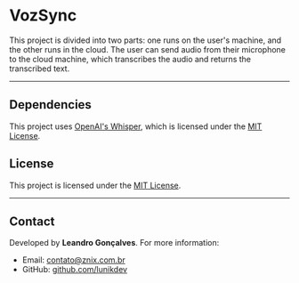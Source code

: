 # VozSync
This project is divided into two parts: one runs on the user's machine, and the other runs in the cloud. The user can send audio from their microphone to the cloud machine, which transcribes the audio and returns the transcribed text.

---

## Dependencies

This project uses [OpenAI's Whisper](https://github.com/openai/whisper), which is licensed under the [MIT License](https://opensource.org/licenses/MIT).

## License

This project is licensed under the [MIT License](LICENSE).

---

## Contact

Developed by **Leandro Gonçalves**. For more information:  
- Email: contato@znix.com.br  
- GitHub: [github.com/lunikdev](https://github.com/lunikdev)

